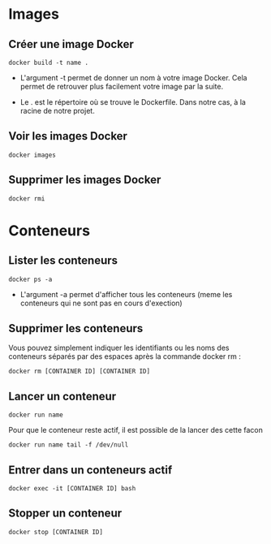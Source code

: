 # Images

## Créer une image Docker

```   
docker build -t name .
``` 

* L'argument -t permet de donner un nom à votre image Docker. Cela permet de retrouver plus facilement votre image par la suite.

* Le . est le répertoire où se trouve le Dockerfile. Dans notre cas, à la racine de notre projet.

## Voir les images Docker

``` 
docker images
``` 

## Supprimer les images Docker
``` 
docker rmi 
``` 


# Conteneurs

## Lister les conteneurs 

``` 
docker ps -a
``` 

* L'argument -a permet d'afficher tous les conteneurs (meme les conteneurs qui ne sont pas en cours d'exection)

## Supprimer les conteneurs

Vous pouvez simplement indiquer les identifiants ou les noms des conteneurs séparés par des espaces après la commande docker rm :

``` 
docker rm [CONTAINER ID] [CONTAINER ID]
``` 

## Lancer un  conteneur

``` 
docker run name
``` 

Pour que le conteneur reste actif, il est possible de la lancer des cette facon

``` 
docker run name tail -f /dev/null
``` 


## Entrer dans un conteneurs actif

``` 
docker exec -it [CONTAINER ID] bash
``` 

## Stopper un conteneur

``` 
docker stop [CONTAINER ID]
``` 